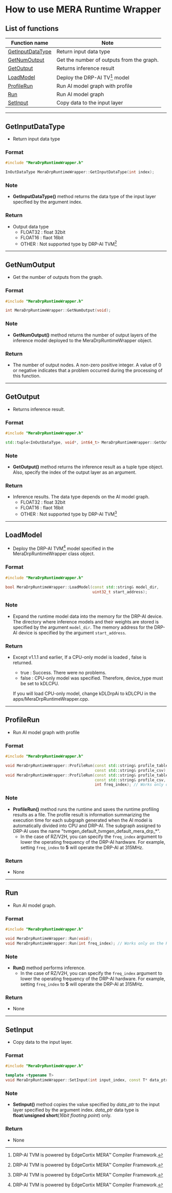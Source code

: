
# How to use MERA Runtime Wrapper

## List of functions

| Function name                                    | Note                                                        |
| ----------------------------------------- | ----------------------------------------------------------- |
| [GetInputDataType](#getinputdatatype) | Return input data type                                    |
| [GetNumOutput](#getnumoutput)         | Get the number of outputs from the graph.                   |
| [GetOutput](#getoutput)               | Returns inference result                                        |
| [LoadModel](#loadmodel)               | Deploy the DRP-AI TV[^1] model       |
| [ProfileRun](#profilerun)             | Run AI model graph with profile                                  |
| [Run](#run)                           |Run AI model graph                                                   |
| [SetInput](#setinput)                 | Copy data to the input layer                                |

----
## GetInputDataType
 - Return input data type
### Format
```c++
#include "MeraDrpRuntimeWrapper.h"

InOutDataType MeraDrpRuntimeWrapper::GetInputDataType(int index);
```
### Note
 - **GetInputDataType()** method returns the data type of the input layer specified by the argument index.
### Return   
 - Output data type
   - FLOAT32 : float 32bit
   - FLOAT16 : flaot 16bit 
   - OTHER : Not supported type by DRP-AI TVM[^1]


----
## GetNumOutput
 - Get the number of outputs from the graph.

### Format
```c++
#include "MeraDrpRuntimeWrapper.h"

int MeraDrpRuntimeWrapper::GetNumOutput(void);
```
### Note
 - **GetNumOutput()** method returns the number of output layers of the inference model deployed to the MeraDrpRuntimeWrapper object.

### Return
 - The number of output nodes. A non-zero positive integer. A value of 0 or negative indicates that a problem occurred during the processing of this function.

----
## GetOutput
 - Returns inference result.

### Format
```c++
#include "MeraDrpRuntimeWrapper.h"

std::tuple<InOutDataType, void*, int64_t> MeraDrpRuntimeWrapper::GetOutput(int index);
```
### Note
 - **GetOutput()**  method returns the inference result as a tuple type object. Also, specify the index of the output layer as an argument.

### Return   
 - Inference results. The data type depends on the AI model graph.
   - FLOAT32 : float 32bit
   - FLOAT16 : flaot 16bit 
   - OTHER : Not supported type by DRP-AI TVM[^1]

----
## LoadModel
 - Deploy the DRP-AI TVM[^1] model specified in the MeraDrpRuntimeWrapper class object.

### Format
```c++
#include "MeraDrpRuntimeWrapper.h"

bool MeraDrpRuntimeWrapper::LoadModel(const std::string& model_dir, 
                                      uint32_t start_address);
```
### Note

- Expand the runtime model data into the memory for the DRP-AI device. The directory where inference models and their weights are stored is specified by the argument `model_dir`. The memory address for the DRP-AI device is specified by the argument `start_address`.

### Return

- Except v1.1.1 and earlier, If a CPU-only model is loaded , false is returned.
  - true : Success. There were no problems.
  - false : CPU-only model was specified. Therefore, device_type must be set to kDLCPU.

   If you will load CPU-only model, change kDLDrpAi to kDLCPU in the apps/MeraDrpRuntimeWrapper.cpp.

----
## ProfileRun
 - Run AI model graph with profile 

### Format

```c++
#include "MeraDrpRuntimeWrapper.h"

void MeraDrpRuntimeWrapper::ProfileRun(const std::string& profile_table, 
                                       const std::string& profile_csv);
void MeraDrpRuntimeWrapper::ProfileRun(const std::string& profile_table,
                                       const std::string& profile_csv, 
                                       int freq_index); // Works only on the RZ/V2H.
```

### Note

- **ProfileRun()** method runs the runtime and saves the runtime profiling results as a file. The profile result is information summarizing the execution time for each subgraph generated when the AI model is automatically divided into CPU and DRP-AI. The subgraph assigned to DRP-AI uses the name "tvmgen_default_tvmgen_default_mera_drp_*".
  - In the case of RZ/V2H, you can specify the `freq_index` argument to lower the operating frequency of the DRP-AI hardware. For example, setting `freq_index` to **5** will operate the DRP-AI at 315MHz.

### Return

- None

----

## Run

- Run AI model graph.

### Format

```c++
#include "MeraDrpRuntimeWrapper.h"

void MeraDrpRuntimeWrapper::Run(void);
void MeraDrpRuntimeWrapper::Run(int freq_index); // Works only on the RZ/V2H.
```

### Note

- **Run()** method performs inference.
  - In the case of RZ/V2H, you can specify the `freq_index` argument to lower the operating frequency of the DRP-AI hardware. For example, setting `freq_index` to **5** will operate the DRP-AI at 315MHz.

### Return

- None

----

## SetInput

- Copy data to the input layer.

### Format
```c++
#include "MeraDrpRuntimeWrapper.h"

template <typename T>
void MeraDrpRuntimeWrapper::SetInput(int input_index, const T* data_ptr);
```
### Note
 - **SetInput()** method copies the value specified by *data_ptr* to the input layer specified by the argument index. *data_ptr* data type is **float**/**unsigned short**(*16bit floating point*) only.

### Return   
 - None

[^1]: DRP-AI TVM is powered by EdgeCortix MERA™ Compiler Framework.
